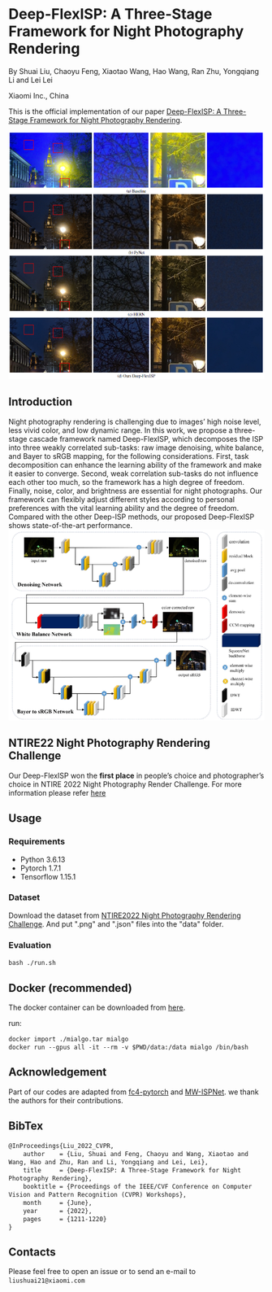 # Deep-FlexISP: A Three-Stage Framework for Night Photography Rendering

By Shuai Liu, Chaoyu Feng, Xiaotao Wang, Hao Wang, Ran Zhu, Yongqiang Li and Lei Lei

Xiaomi Inc., China

This is the official implementation of our paper [Deep-FlexISP: A Three-Stage Framework for Night Photography Rendering](https://openaccess.thecvf.com/content/CVPR2022W/NTIRE/papers/Liu_Deep-FlexISP_A_Three-Stage_Framework_for_Night_Photography_Rendering_CVPRW_2022_paper.pdf).



<img src="./figures/compare.png" style="zoom:100%;" />


## Introduction
Night photography rendering is challenging due to images’ high noise level, less vivid color, and low dynamic range. In this work, we propose a three-stage cascade framework named Deep-FlexISP, which decomposes the ISP into three weakly correlated sub-tasks: raw image denoising, white balance, and Bayer to sRGB mapping, for the following considerations. First, task decomposition can enhance the learning ability of the framework and make it easier to converge. Second, weak correlation sub-tasks do not influence each other too much, so the framework has a high degree of freedom. Finally, noise, color, and brightness are essential for night photographs. Our framework can flexibly adjust different styles according to personal preferences with the vital learning ability and the degree of freedom. Compared with the other Deep-ISP methods, our proposed Deep-FlexISP shows state-of-the-art performance.
<img src="./figures/structure.png" style="zoom:100%;" />

## NTIRE22 Night Photography Rendering Challenge
Our Deep-FlexISP won the __first place__ in people’s choice and photographer’s choice in NTIRE 2022 Night Photography Render Challenge. For more information please refer [here](https://openaccess.thecvf.com/content/CVPR2022W/NTIRE/papers/Ershov_NTIRE_2022_Challenge_on_Night_Photography_Rendering_CVPRW_2022_paper.pdf)


## Usage

### Requirements
* Python 3.6.13
* Pytorch 1.7.1
* Tensorflow 1.15.1

### Dataset
Download the dataset from [NTIRE2022 Night Photography Rendering Challenge](https://nightimaging.org/). And put ".png" and ".json" files into the "data" folder.

### Evaluation
```
bash ./run.sh
```

## Docker (recommended)
The docker container can be downloaded from [here](https://drive.google.com/file/d/1f6EhX3kZvgE6FIj0dRnGuCVryT3BIYOz/view?usp=sharing).

run:
```
docker import ./mialgo.tar mialgo
docker run --gpus all -it --rm -v $PWD/data:/data mialgo /bin/bash
```

## Acknowledgement
Part of our codes are adapted from [fc4-pytorch](https://github.com/matteo-rizzo/fc4-pytorch) and [MW-ISPNet](https://github.com/cszhilu1998/MW-ISPNet). we thank the authors for their contributions.

## BibTex
```
@InProceedings{Liu_2022_CVPR,
    author    = {Liu, Shuai and Feng, Chaoyu and Wang, Xiaotao and Wang, Hao and Zhu, Ran and Li, Yongqiang and Lei, Lei},
    title     = {Deep-FlexISP: A Three-Stage Framework for Night Photography Rendering},
    booktitle = {Proceedings of the IEEE/CVF Conference on Computer Vision and Pattern Recognition (CVPR) Workshops},
    month     = {June},
    year      = {2022},
    pages     = {1211-1220}
}
```

## Contacts
Please feel free to open an issue or to send an e-mail to ```liushuai21@xiaomi.com```